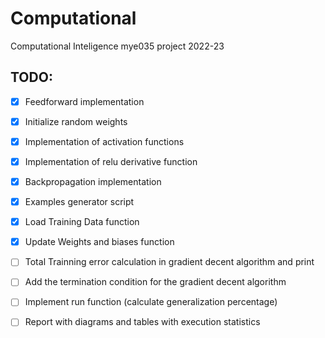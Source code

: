 # Computational
Computational Inteligence mye035 project 2022-23

## TODO:
- [X] Feedforward implementation
- [X] Initialize random weights
- [X] Implementation of activation functions
- [X] Implementation of relu derivative function
- [X] Backpropagation implementation
- [X] Examples generator script
- [X] Load Training Data function
- [X] Update Weights and biases function
- [ ] Total Trainning error calculation in gradient decent algorithm and print
- [ ] Add the termination condition for the gradient decent algorithm
- [ ] Implement run function (calculate generalization percentage)
- [ ] Report with diagrams and tables with execution statistics

